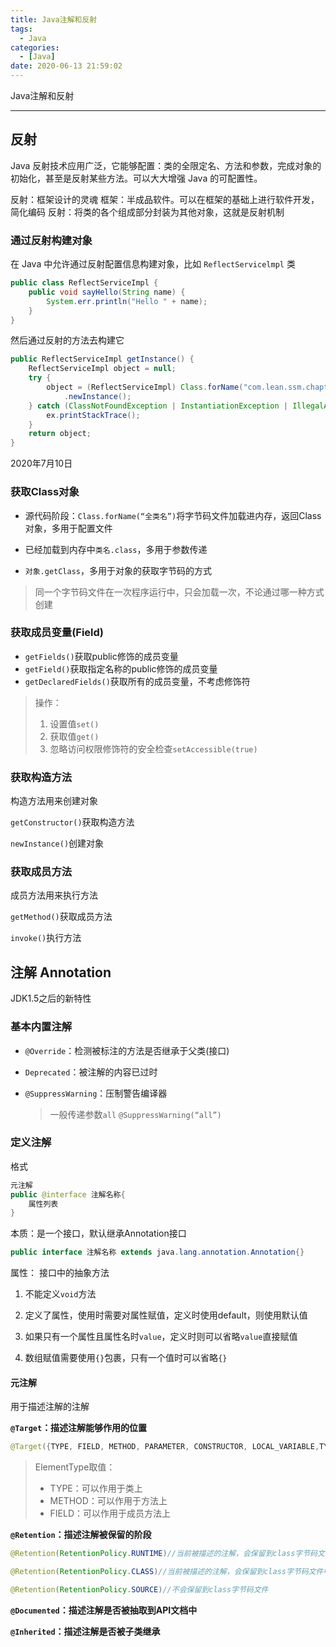 ```yaml
---
title: Java注解和反射
tags:
  - Java
categories:
  - [Java]
date: 2020-06-13 21:59:02
---
```



Java注解和反射

---

## 反射

Java 反射技术应用广泛，它能够配置：类的全限定名、方法和参数，完成对象的初始化，甚至是反射某些方法。可以大大增强 Java 的可配置性。

反射：框架设计的灵魂
框架：半成品软件。可以在框架的基础上进行软件开发，简化编码
反射：将类的各个组成部分封装为其他对象，这就是反射机制

### 通过反射构建对象

在 Java 中允许通过反射配置信息构建对象，比如 `ReflectServicelmpl` 类

```java
public class ReflectServiceImpl {
	public void sayHello(String name) {
		System.err.println("Hello " + name);
	}
}
```

然后通过反射的方法去构建它

```java
public ReflectServiceImpl getInstance() {
    ReflectServiceImpl object = null;
    try {
        object = (ReflectServiceImpl) Class.forName("com.lean.ssm.chapter2.reflect.ReflectServiceImpl")
            .newInstance();
    } catch (ClassNotFoundException | InstantiationException | IllegalAccessException ex) {
        ex.printStackTrace();
    }
    return object;
}
```

2020年7月10日





### 获取Class对象

+ 源代码阶段：`Class.forName(“全类名”)`将字节码文件加载进内存，返回Class对象，多用于配置文件

+ 已经加载到内存中`类名.class`，多用于参数传递

+ `对象.getClass`，多用于对象的获取字节码的方式

> 同一个字节码文件在一次程序运行中，只会加载一次，不论通过哪一种方式创建

### **获取成员变量(Field)**

+ `getFields()`获取public修饰的成员变量
+ `getField()`获取指定名称的public修饰的成员变量
+ `getDeclaredFields()`获取所有的成员变量，不考虑修饰符

> 操作：
>
> 1. 设置值`set()`
> 2. 获取值`get()`
> 3. 忽略访问权限修饰符的安全检查`setAccessible(true)`

### **获取构造方法**

构造方法用来创建对象

`getConstructor()`获取构造方法

`newInstance()`创建对象

### **获取成员方法**

成员方法用来执行方法

`getMethod()`获取成员方法

`invoke()`执行方法







## 注解 Annotation

JDK1.5之后的新特性

### 基本内置注解

+ `@Override`：检测被标注的方法是否继承于父类(接口)

+ `Deprecated`：被注解的内容已过时

+ `@SuppressWarning`：压制警告编译器

  > 一般传递参数`all`  `@SuppressWarning(“all”)`

### 定义注解

格式

```java
元注解
public @interface 注解名称{
    属性列表
}
```

本质：是一个接口，默认继承Annotation接口

```java
public interface 注解名称 extends java.lang.annotation.Annotation{}
```

属性： 接口中的抽象方法

1. 不能定义`void`方法

2. 定义了属性，使用时需要对属性赋值，定义时使用default，则使用默认值

3. 如果只有一个属性且属性名时`value`，定义时则可以省略`value`直接赋值
4. 数组赋值需要使用`{}`包裹，只有一个值时可以省略`{}`

#### 元注解

用于描述注解的注解

**`@Target`：描述注解能够作用的位置**

```java
@Target({TYPE, FIELD, METHOD, PARAMETER, CONSTRUCTOR, LOCAL_VARIABLE,TYPE_PARAMETER,TYPE_USE})
```

> ElementType取值：
>
> + TYPE：可以作用于类上
> + METHOD：可以作用于方法上
> + FIELD：可以作用于成员方法上

**`@Retention`：描述注解被保留的阶段**

```java
@Retention(RetentionPolicy.RUNTIME)//当前被描述的注解，会保留到class字节码文件中，并被JVM读取到
```

```java
@Retention(RetentionPolicy.CLASS)//当前被描述的注解，会保留到class字节码文件中但不会被JVM读取到
```

```java
@Retention(RetentionPolicy.SOURCE)//不会保留到class字节码文件
```

**`@Documented`：描述注解是否被抽取到API文档中**

**`@Inherited`：描述注解是否被子类继承**